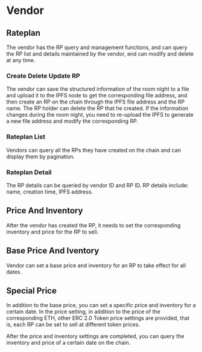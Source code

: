# Vendor
## Rateplan
The vendor has the RP query and management functions, and can query the RP list and details maintained by the vendor, and can modify and delete at any time.

### Create Delete Update RP
The vendor can save the structured information of the room night to a file and upload it to the IPFS node to get the corresponding file address, and then create an RP on the chain through the IPFS file address and the RP name.
The RP holder can delete the RP that he created. If the information changes during the room night, you need to re-upload the IPFS to generate a new file address and modify the corresponding RP.

### Rateplan List
Vendors can query all the RPs they have created on the chain and can display them by pagination.

### Rateplan Detail
The RP details can be queried by vendor ID and RP ID. RP details include: name, creation time, IPFS address.

## Price And Inventory
After the vendor has created the RP, it needs to set the corresponding inventory and price for the RP to sell.

## Base Price And Iventory
Vendor can set a base price and inventory for an RP to take effect for all dates.

## Special Price
In addition to the base price, you can set a specific price and inventory for a certain date. In the price setting, in addition to the price of the corresponding ETH, other ERC 2.0 Token price settings are provided, that is, each RP can be set to sell at different token prices.

After the price and inventory settings are completed, you can query the inventory and price of a certain date on the chain. 